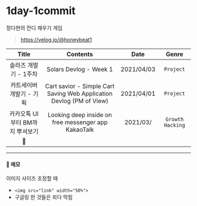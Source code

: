 # 1day-1commit
정다현의 잔디 채우기 게임

> https://velog.io/@honeybeat1

| Title | Contents | Date | Genre |
|:---:|:---:|:---:|:---:|
| 솔라즈 개발기 - 1주차 | Solars Devlog - Week 1 | 2021/04/03 | `Project`|
| 카트세이버 개발기 - 기획 | Cart savior - Simple Cart Saving Web Application Devlog (PM of View) | 2021/04/01 |`Project`|
| 카카오톡 UI부터 BM까지 뿌셔보기 | Looking deep inside on free messenger app KakaoTalk | 2021/03/ |  `Growth  Hacking` |
| 👀 |
----

#### 📝 메모    
이미지 사이즈 조정할 때
- `<img src="link" width="50%">`
- 구글링 한 것들은 죄다 막힘 

<!--
<table class="table">
  <thead>
    <tr>
      <th scope="col">#</th>
	  <th scopr="col">👩‍🌾</th>
      <th scope="col">Name</th>
      <th scope="col">MyPrice</th>
    </tr>
  </thead>
  <tbody>
    <tr>
      <th scope="row">{{ cart.id }}</th>
	  <td><img src="../static/images/item_{{ cart.itemcode }}.png" alt="" class="img"></td>
      <td>{{ cart.name }}</td>
      <td>{{ cart.myprice }}</td>
    </tr>
  </tbody>
</table>
-->
